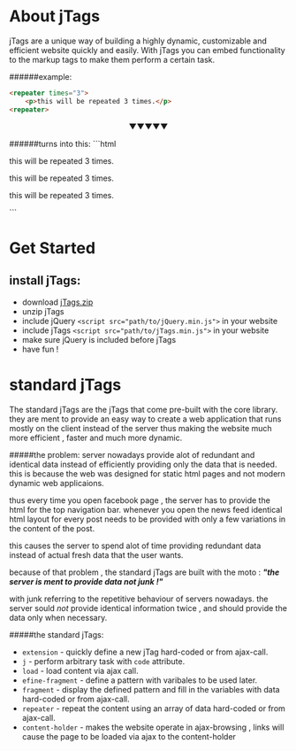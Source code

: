 About jTags
===========

jTags are a unique way of building a highly dynamic, customizable and efficient website quickly and easily. With jTags you can embed functionality to the markup tags to make them perform a certain task.


######example:
```html
<repeater times="3">
	<p>this will be repeated 3 times.</p>
<repeater>
```
<p align="center">
	▼▼▼▼▼
</p>
######turns into this:
```html
<p>this will be repeated 3 times.</p>
<p>this will be repeated 3 times.</p>
<p>this will be repeated 3 times.</p>
```

Get Started
===========

install jTags:
--------------

* download [jTags.zip](https://github.com/matantsu/jTags/archive/master.zip)
* unzip jTags
* include jQuery `<script src="path/to/jQuery.min.js">` in your website
* include jTags `<script src="path/to/jTags.min.js">` in your website
* make sure jQuery is included before jTags
* have fun !

standard jTags
==============

The standard jTags are the jTags that come pre-built with the core library. they are ment to provide an easy way to create a web application that runs mostly on the client instead of the server thus making the website much more efficient , faster and much more dynamic. 

#####the problem:
server nowadays provide alot of redundant and identical data instead of efficiently providing only the data that is needed. this is because the web was designed for static html pages and not modern dynamic web applicaions.

thus every time you open facebook page , the server has to provide the html for the top navigation bar.
whenever you open the news feed identical html layout for every post needs to be provided with only a few variations in the content of the post.

this causes the server to spend alot of time providing redundant data instead of actual fresh data that the user wants.

because of that problem , the standard jTags are built with the moto :
***"the server is ment to provide data not junk !"***

with junk referring to the repetitive behaviour of servers nowadays.
the server sould *not* provide identical information twice , and should provide the data only when necessary.

#####the standard jTags:
* `extension` - quickly define a new jTag hard-coded or from ajax-call.
* `j` - perform arbitrary task with `code` attribute.
* `load` - load content via ajax call.
* `efine-fragment` - define a pattern with varibales to be used later.
* `fragment` - display the defined pattern and fill in the variables with data hard-coded or from ajax-call.
* `repeater` - repeat the content using an array of data hard-coded or from ajax-call.
* `content-holder` - makes the website operate in ajax-browsing , links will cause the page to be loaded via ajax to the content-holder


